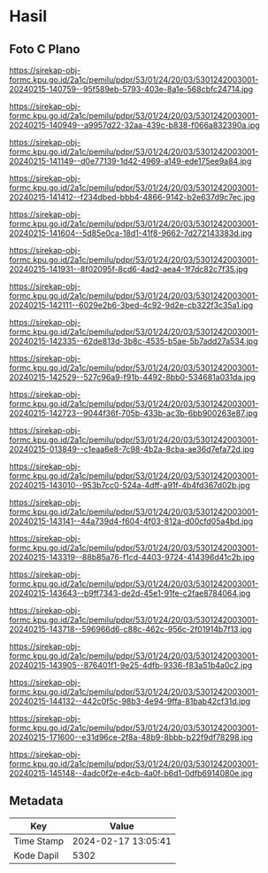 # Hasil

## Foto C Plano

https://sirekap-obj-formc.kpu.go.id/2a1c/pemilu/pdpr/53/01/24/20/03/5301242003001-20240215-140759--95f589eb-5793-403e-8a1e-568cbfc24714.jpg

https://sirekap-obj-formc.kpu.go.id/2a1c/pemilu/pdpr/53/01/24/20/03/5301242003001-20240215-140949--a9957d22-32aa-439c-b838-f066a832390a.jpg

https://sirekap-obj-formc.kpu.go.id/2a1c/pemilu/pdpr/53/01/24/20/03/5301242003001-20240215-141149--d0e77139-1d42-4969-a149-ede175ee9a84.jpg

https://sirekap-obj-formc.kpu.go.id/2a1c/pemilu/pdpr/53/01/24/20/03/5301242003001-20240215-141412--f234dbed-bbb4-4866-9142-b2e637d9c7ec.jpg

https://sirekap-obj-formc.kpu.go.id/2a1c/pemilu/pdpr/53/01/24/20/03/5301242003001-20240215-141604--5d85e0ca-18d1-41f8-9662-7d272143383d.jpg

https://sirekap-obj-formc.kpu.go.id/2a1c/pemilu/pdpr/53/01/24/20/03/5301242003001-20240215-141931--8f02095f-8cd6-4ad2-aea4-1f7dc82c7f35.jpg

https://sirekap-obj-formc.kpu.go.id/2a1c/pemilu/pdpr/53/01/24/20/03/5301242003001-20240215-142111--6029e2b6-3bed-4c92-9d2e-cb322f3c35a1.jpg

https://sirekap-obj-formc.kpu.go.id/2a1c/pemilu/pdpr/53/01/24/20/03/5301242003001-20240215-142335--62de813d-3b8c-4535-b5ae-5b7add27a534.jpg

https://sirekap-obj-formc.kpu.go.id/2a1c/pemilu/pdpr/53/01/24/20/03/5301242003001-20240215-142529--527c96a9-f91b-4492-8bb0-534681a031da.jpg

https://sirekap-obj-formc.kpu.go.id/2a1c/pemilu/pdpr/53/01/24/20/03/5301242003001-20240215-142723--9044f36f-705b-433b-ac3b-6bb900263e87.jpg

https://sirekap-obj-formc.kpu.go.id/2a1c/pemilu/pdpr/53/01/24/20/03/5301242003001-20240215-013849--c1eaa6e8-7c98-4b2a-8cba-ae36d7efa72d.jpg

https://sirekap-obj-formc.kpu.go.id/2a1c/pemilu/pdpr/53/01/24/20/03/5301242003001-20240215-143010--953b7cc0-524a-4dff-a91f-4b4fd367d02b.jpg

https://sirekap-obj-formc.kpu.go.id/2a1c/pemilu/pdpr/53/01/24/20/03/5301242003001-20240215-143141--44a739d4-f604-4f03-812a-d00cfd05a4bd.jpg

https://sirekap-obj-formc.kpu.go.id/2a1c/pemilu/pdpr/53/01/24/20/03/5301242003001-20240215-143319--88b85a76-f1cd-4403-9724-414396d41c2b.jpg

https://sirekap-obj-formc.kpu.go.id/2a1c/pemilu/pdpr/53/01/24/20/03/5301242003001-20240215-143643--b9ff7343-de2d-45e1-91fe-c2fae8784064.jpg

https://sirekap-obj-formc.kpu.go.id/2a1c/pemilu/pdpr/53/01/24/20/03/5301242003001-20240215-143718--596966d6-c88c-462c-956c-2f01914b7f13.jpg

https://sirekap-obj-formc.kpu.go.id/2a1c/pemilu/pdpr/53/01/24/20/03/5301242003001-20240215-143905--876401f1-9e25-4dfb-9336-f83a51b4a0c2.jpg

https://sirekap-obj-formc.kpu.go.id/2a1c/pemilu/pdpr/53/01/24/20/03/5301242003001-20240215-144132--442c0f5c-98b3-4e94-9ffa-81bab42cf31d.jpg

https://sirekap-obj-formc.kpu.go.id/2a1c/pemilu/pdpr/53/01/24/20/03/5301242003001-20240215-171600--e31d96ce-2f8a-48b9-8bbb-b22f9df78298.jpg

https://sirekap-obj-formc.kpu.go.id/2a1c/pemilu/pdpr/53/01/24/20/03/5301242003001-20240215-145148--4adc0f2e-e4cb-4a0f-b6d1-0dfb6914080e.jpg


## Metadata

| Key        | Value               |
| ---------- | ------------------- |
| Time Stamp | 2024-02-17 13:05:41 |
| Kode Dapil | 5302                |



